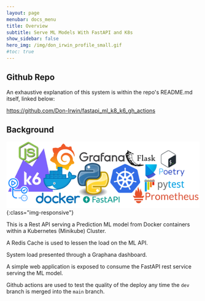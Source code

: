 ```yaml
---
layout: page
menubar: docs_menu
title: Overview
subtitle: Serve ML Models With FastAPI and K8s
show_sidebar: false
hero_img: /img/don_irwin_profile_small.gif
#toc: true
---
```


## Github Repo

An exhaustive explanation of this system is within the repo's README.md itself, linked below:

<a href="https://github.com/Don-Irwin/fastapi_ml_k8_k6_gh_actions/blob/main/README.md" target="_blank">https://github.com/Don-Irwin/fastapi_ml_k8_k6_gh_actions</a>

## Background

![Visual Overview](/docs/serve-ml/img/tech_stack.png){:class="img-responsive"}

This is a Rest API serving a Prediction ML model from Docker containers within a Kubernetes (Minikube) Cluster.

A Redis Cache is used to lessen the load on the ML API.

System load presented through a Graphana dashboard.

A simple web application is exposed to consume the FastAPI rest service serving the ML model.

Github actions are used to test the quality of the deploy any time the `dev` branch is merged into the `main` branch.
